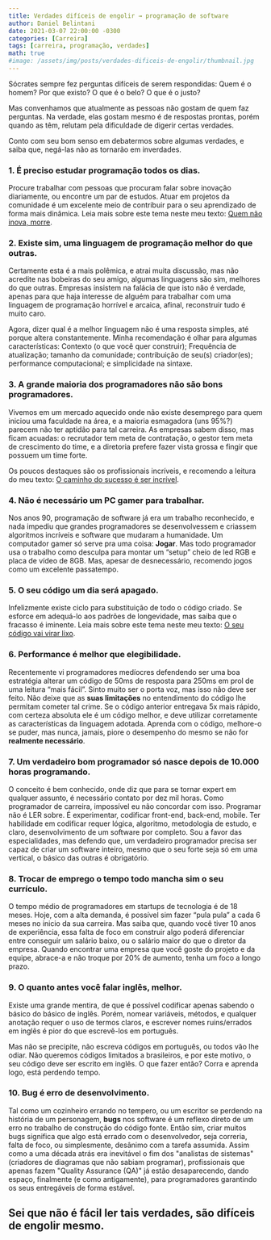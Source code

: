 ```yaml
---
title: Verdades difíceis de engolir → programação de software
author: Daniel Belintani
date: 2021-03-07 22:00:00 -0300
categories: [Carreira]
tags: [carreira, programação, verdades]
math: true
#image: /assets/img/posts/verdades-dificeis-de-engolir/thumbnail.jpg
---
```


Sócrates sempre fez perguntas difíceis de serem respondidas: Quem é o homem? Por que existo? O que é o belo? O que é o justo?

Mas convenhamos que atualmente as pessoas não gostam de         quem faz perguntas. Na verdade, elas gostam mesmo é de respostas prontas, porém quando as têm, relutam pela dificuldade de digerir certas verdades.

Conto com seu bom senso em debatermos sobre algumas verdades, e saiba que, negá-las não as tornarão em inverdades.


### **1. É preciso estudar programação todos os dias**.

Procure trabalhar com pessoas que procuram falar sobre inovação diariamente, ou encontre um par de estudos. Atuar em projetos da comunidade é um excelente meio de contribuir para o seu aprendizado de forma mais dinâmica. Leia mais sobre este tema neste meu texto: [Quem não inova, morre](https://belintani.com/posts/quem-nao-inova-morre/).


### **2. Existe sim, uma linguagem de programação melhor do que outras**.

Certamente esta é a mais polêmica, e atrai muita discussão, mas não acredite nas bobeiras do seu amigo, algumas linguagens são sim, melhores do que outras. Empresas insistem na falácia de que isto não é verdade, apenas para que haja interesse de alguém para trabalhar com uma linguagem de programação horrível e arcaica, afinal, reconstruir tudo é muito caro. 

Agora, dizer qual é a melhor linguagem não é uma resposta simples, até porque altera constantemente. Minha recomendação é olhar para algumas características: Contexto (o que você quer construir); Frequência de atualização; tamanho da comunidade; contribuição de seu(s) criador(es); performance computacional; e simplicidade na sintaxe.


### **3. A grande maioria dos programadores não são bons programadores**.

Vivemos em um mercado aquecido onde não existe desemprego para quem iniciou uma faculdade na área, e a maioria esmagadora (uns 95%?) parecem não ter aptidão para tal carreira. As empresas sabem disso, mas ficam acuadas: o recrutador tem meta de contratação, o gestor tem meta de crescimento do time, e a diretoria prefere fazer vista grossa e fingir que possuem um time forte. 

Os poucos destaques são os profissionais incríveis, e recomendo a leitura do meu texto: [O caminho do sucesso é ser incrível](https://belintani.com/posts/o-caminho-do-sucesso/).

### **4. Não é necessário um PC gamer para trabalhar**.

Nos anos 90, programação de software já era um trabalho reconhecido, e nada impediu que grandes programadores se desenvolvessem e criassem algoritmos incríveis e software que mudaram a humanidade. Um computador gamer só serve pra uma coisa: **Jogar**. Mas todo programador usa o trabalho como desculpa para montar um “setup” cheio de led RGB e placa de vídeo de 8GB. Mas, apesar de desnecessário, recomendo jogos como um excelente passatempo.

### **5. O seu código um dia será apagado**.

Infelizmente existe ciclo para substituição de todo o código criado. Se esforce em adequá-lo aos padrões de longevidade, mas saiba que o fracasso é iminente. Leia mais sobre este tema neste meu texto: [O seu código vai virar lixo](https://belintani.com/posts/o-seu-codigo-vai-virar-lixo/).

### **6. Performance é melhor que elegibilidade**.

Recentemente vi programadores medíocres defendendo ser uma boa estratégia alterar um código de 50ms de resposta para 250ms em prol de uma leitura “mais fácil”. Sinto muito ser o porta voz, mas isso não deve ser feito. Não deixe que as **suas limitações** no entendimento do código lhe permitam cometer tal crime. Se o código anterior entregava 5x mais rápido, com certeza absoluta ele é um código melhor, e deve utilizar corretamente as características da linguagem adotada. Aprenda com o código, melhore-o se puder, mas nunca, jamais, piore o desempenho do mesmo se não for **realmente necessário**.

### **7. Um verdadeiro bom programador só nasce depois de 10.000 horas programando**.

O conceito é bem conhecido, onde diz que para se tornar expert em qualquer assunto, é necessário contato por dez mil horas. Como programador de carreira, impossível eu não concordar com isso. Programar não é LER sobre. É experimentar, codificar front-end, back-end, mobile. Ter habilidade em codificar requer lógica, algoritmo, metodologia de estudo, e claro, desenvolvimento de um software por completo. Sou a favor das especialidades, mas defendo que, um verdadeiro programador precisa ser capaz de criar um software inteiro, mesmo que o seu forte seja só em uma vertical, o básico das outras é obrigatório.

### **8. Trocar de emprego o tempo todo mancha sim o seu currículo**.

O tempo médio de programadores em startups de tecnologia é de 18 meses. Hoje, com a alta demanda, é possível sim fazer “pula pula” a cada 6 meses no inicio da sua carreira. Mas saiba que, quando você tiver 10 anos de experiência, essa falta de foco em construir algo poderá diferenciar entre conseguir um salário baixo, ou o salário maior do que o diretor da empresa. Quando encontrar uma empresa que você goste do projeto e da equipe, abrace-a e não troque por 20% de aumento, tenha um foco a longo prazo.

### **9. O quanto antes você falar inglês, melhor**.

Existe uma grande mentira, de que é possível codificar apenas sabendo o básico do básico de inglês. Porém, nomear variáveis, métodos, e qualquer anotação requer o uso de termos claros, e escrever nomes ruins/errados em inglês é pior do que escrevê-los em português. 

Mas não se precipite, não escreva códigos em português, ou todos vão lhe odiar. Não queremos códigos limitados a brasileiros, e por este motivo, o seu código deve ser escrito em inglês. O que fazer então? Corra e aprenda logo, está perdendo tempo.

### **10. Bug é erro de desenvolvimento**.

Tal como um cozinheiro errando no tempero, ou um escritor se perdendo na história de um personagem, **bugs** nos software é um reflexo direto de um erro no trabalho de construção do código fonte. Então sim, criar muitos bugs significa que algo está errado com o desenvolvedor, seja correria, falta de foco, ou simplesmente, desânimo com a tarefa assumida. Assim como a uma década atrás era inevitável o fim dos "analistas de sistemas" (criadores de diagramas que não sabiam programar), profissionais que apenas fazem "Quality Assurance (QA)" já estão desaparecendo, dando espaço, finalmente (e como antigamente), para programadores garantindo os seus entregáveis de forma estável.  
 
## Sei que não é fácil ler tais verdades, são difíceis de engolir mesmo.
